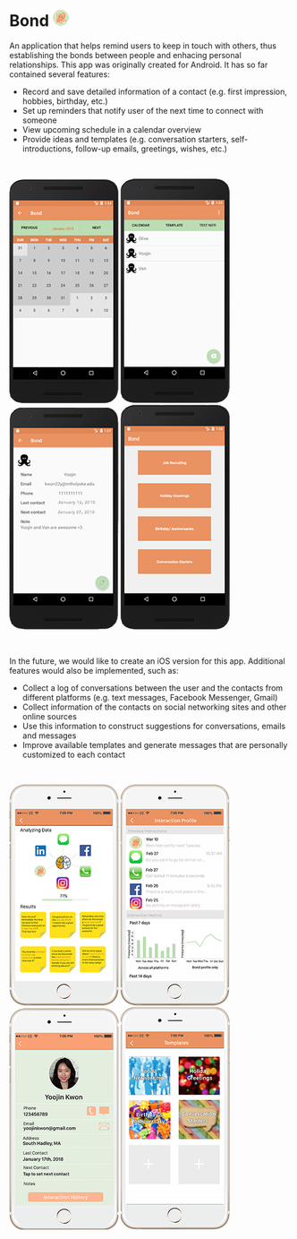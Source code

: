 # Bond ![logo](misc/Bond%20Logo%202.png)

An application that helps remind users to keep in touch with others, thus establishing the bonds between people and enhacing personal relationships. This app was originally created for Android. It has so far contained several features:
- Record and save detailed information of a contact (e.g. first impression, hobbies, birthday, etc.)
- Set up reminders that notify user of the next time to connect with someone
- View upcoming schedule in a calendar overview
- Provide ideas and templates (e.g. conversation starters, self- introductions, follow-up emails, greetings, wishes,  etc.)
<br>

![](misc/Bond%20Calendar.png) ![](misc/Bond%20Contact%20List.png) ![](misc/Bond%20Contact.png) ![](misc/Bond%20Template%20Menu.png) 

<br>

In the future, we would like to create an iOS version for this app. Additional features would also be implemented, such as:
- Collect a log of conversations between the user and the contacts from different platforms (e.g. text messages, Facebook Messenger, Gmail)
- Collect information of the contacts on social networking sites and other online sources
- Use this information to construct suggestions for conversations, emails and messages
- Improve available templates and generate messages that are personally customized to each contact

<br>

![](misc/Bond%20Artificial%20Intelligence.png) ![](misc/Bond%20Profile%20iPhone.png) ![](misc/Bond%20Contact%20iPhone.png) ![](misc/Bond%20Template%20Menu%20iPhone%202.png)
<br>


